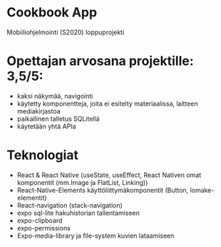 # Cookbook App

Mobiiliohjelmointi (S2020) loppuprojekti


# Opettajan arvosana projektille: 3,5/5:

- kaksi näkymää, navigointi
- käytetty komponentteja, joita ei esitelty materiaalissa, laitteen mediakirjastoa
- paikallinen talletus SQLitellä
- käytetään yhtä APIa

# Teknologiat
- React & React Native (useState, useEffect, React Nativen omat komponentit (mm.Image ja FlatList, Linking))
- React-Native-Elements käyttöliittymäkomponentit (Button, lomake-elementit)
- React-navigation (stack-navigation)
- expo sql-lite hakuhistorian tallentamiseen
- expo-clipboard 
- expo-permissions
- Expo-media-library ja file-system kuvien lataamiseen



